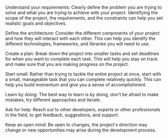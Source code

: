 


Understand your requirements: Clearly define the problem you are trying to solve and what you are trying to achieve with your project. Identifying the scope of the project, the requirements, and the constraints can help you set realistic goals and objectives.

Define the architecture: Consider the different components of your project and how they will interact with each other. This can help you identify the different technologies, frameworks, and libraries you will need to use.

Create a plan: Break down the project into smaller tasks and set deadlines for when you want to complete each task. This will help you stay on track and make sure that you are making progress on the project.

Start small: Rather than trying to tackle the entire project at once, start with a small, manageable task that you can complete relatively quickly. This can help you build momentum and give you a sense of accomplishment.

Learn by doing: The best way to learn is by doing, don't be afraid to make mistakes, try different approaches and iterate.

Ask for help: Reach out to other developers, experts or other professionals in the field, to get feedback, suggestions, and support.

Keep an open mind: Be open to changes, the project's direction may change or new opportunities may arise during the development process.